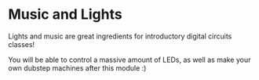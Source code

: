 Music and Lights
================


Lights and music are great ingredients for introductory digital circuits classes!

You will be able to control a massive amount of LEDs, as well as make your own dubstep machines after this module :)

